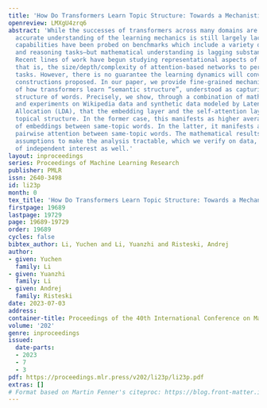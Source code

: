 ```yaml
---
title: 'How Do Transformers Learn Topic Structure: Towards a Mechanistic Understanding'
openreview: LMXgU4zrq6
abstract: 'While the successes of transformers across many domains are indisputable,
  accurate understanding of the learning mechanics is still largely lacking. Their
  capabilities have been probed on benchmarks which include a variety of structured
  and reasoning tasks—but mathematical understanding is lagging substantially behind.
  Recent lines of work have begun studying representational aspects of this question:
  that is, the size/depth/complexity of attention-based networks to perform certain
  tasks. However, there is no guarantee the learning dynamics will converge to the
  constructions proposed. In our paper, we provide fine-grained mechanistic understanding
  of how transformers learn “semantic structure”, understood as capturing co-occurrence
  structure of words. Precisely, we show, through a combination of mathematical analysis
  and experiments on Wikipedia data and synthetic data modeled by Latent Dirichlet
  Allocation (LDA), that the embedding layer and the self-attention layer encode the
  topical structure. In the former case, this manifests as higher average inner product
  of embeddings between same-topic words. In the latter, it manifests as higher average
  pairwise attention between same-topic words. The mathematical results involve several
  assumptions to make the analysis tractable, which we verify on data, and might be
  of independent interest as well.'
layout: inproceedings
series: Proceedings of Machine Learning Research
publisher: PMLR
issn: 2640-3498
id: li23p
month: 0
tex_title: 'How Do Transformers Learn Topic Structure: Towards a Mechanistic Understanding'
firstpage: 19689
lastpage: 19729
page: 19689-19729
order: 19689
cycles: false
bibtex_author: Li, Yuchen and Li, Yuanzhi and Risteski, Andrej
author:
- given: Yuchen
  family: Li
- given: Yuanzhi
  family: Li
- given: Andrej
  family: Risteski
date: 2023-07-03
address: 
container-title: Proceedings of the 40th International Conference on Machine Learning
volume: '202'
genre: inproceedings
issued:
  date-parts:
  - 2023
  - 7
  - 3
pdf: https://proceedings.mlr.press/v202/li23p/li23p.pdf
extras: []
# Format based on Martin Fenner's citeproc: https://blog.front-matter.io/posts/citeproc-yaml-for-bibliographies/
---
```

